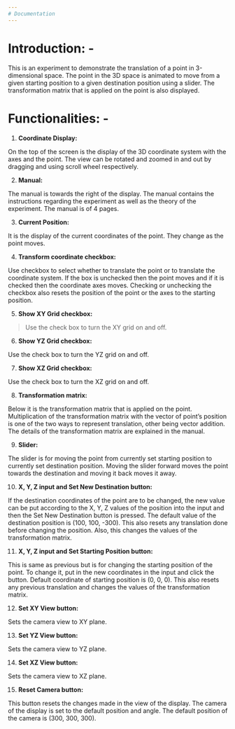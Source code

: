 ```yaml
---
# Documentation
---
```


**Introduction: -**
===================

This is an experiment to demonstrate the translation of a point in 3-dimensional
space. The point in the 3D space is animated to move from a given starting
position to a given destination position using a slider. The transformation
matrix that is applied on the point is also displayed.

**Functionalities: -**
======================

1.  **Coordinate Display:**

On the top of the screen is the display of the 3D coordinate system with the
axes and the point. The view can be rotated and zoomed in and out by dragging
and using scroll wheel respectively.

2.  **Manual:**

The manual is towards the right of the display. The manual contains the
instructions regarding the experiment as well as the theory of the experiment.
The manual is of 4 pages.

3.  **Current Position:**

It is the display of the current coordinates of the point. They change as the
point moves.

4.  **Transform coordinate checkbox:**

Use checkbox to select whether to translate the point or to translate the
coordinate system. If the box is unchecked then the point moves and if it is
checked then the coordinate axes moves. Checking or unchecking the checkbox also
resets the position of the point or the axes to the starting position.

5.  **Show XY Grid checkbox:**

>   Use the check box to turn the XY grid on and off.

6.  **Show YZ Grid checkbox:**

Use the check box to turn the YZ grid on and off.

7.  **Show XZ Grid checkbox:**

Use the check box to turn the XZ grid on and off.

8.  **Transformation matrix:**

Below it is the transformation matrix that is applied on the point.
Multiplication of the transformation matrix with the vector of point’s position
is one of the two ways to represent translation, other being vector addition.
The details of the transformation matrix are explained in the manual.

9.  **Slider:**

The slider is for moving the point from currently set starting position to
currently set destination position. Moving the slider forward moves the point
towards the destination and moving it back moves it away.

10.  **X, Y, Z input and Set New Destination button:**

If the destination coordinates of the point are to be changed, the new value can
be put according to the X, Y, Z values of the position into the input and then
the Set New Destination button is pressed. The default value of the destination
position is (100, 100, -300). This also resets any translation done before
changing the position. Also, this changes the values of the transformation
matrix.

11.  **X, Y, Z input and Set Starting Position button:**

This is same as previous but is for changing the starting position of the point.
To change it, put in the new coordinates in the input and click the button.
Default coordinate of starting position is (0, 0, 0). This also resets any
previous translation and changes the values of the transformation matrix.

12.  **Set XY View button:**

Sets the camera view to XY plane.

13.  **Set YZ View button:**

Sets the camera view to YZ plane.

14.  **Set XZ View button:**

Sets the camera view to XZ plane.

15.  **Reset Camera button:**

This button resets the changes made in the view of the display. The camera of
the display is set to the default position and angle. The default position of
the camera is (300, 300, 300).
